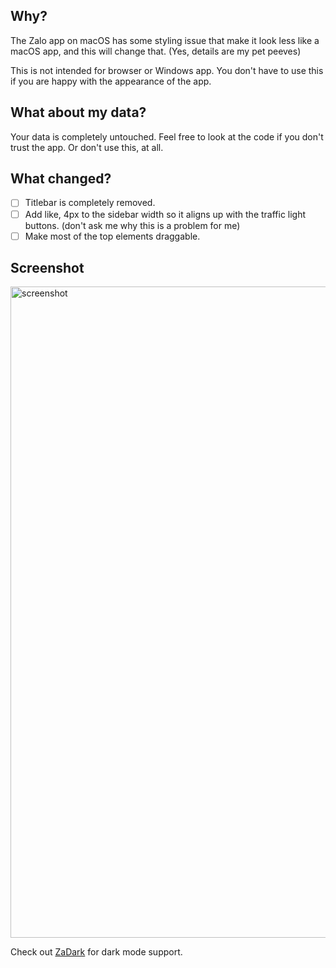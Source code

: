 ## Why?
The Zalo app on macOS has some styling issue that make it look less like a macOS app, and this will change that. (Yes, details are my pet peeves)

This is not intended for browser or Windows app. You don't have to use this if you are happy with the appearance of the app.

## What about my data?
Your data is completely untouched. Feel free to look at the code if you don't trust the app. Or don't use this, at all.

## What changed?
- [ ] Titlebar is completely removed.
- [ ] Add like, 4px to the sidebar width so it aligns up with the traffic light buttons. (don't ask me why this is a problem for me)
- [ ] Make most of the top elements draggable.

## Screenshot
<img width="1042" alt="screenshot" src="https://github.com/sorae42/zalo-mac/assets/34794115/b1a5f264-3d10-4aa2-8b1e-4290cadcaf87">

Check out [ZaDark](https://zadark.quaric.com) for dark mode support.
